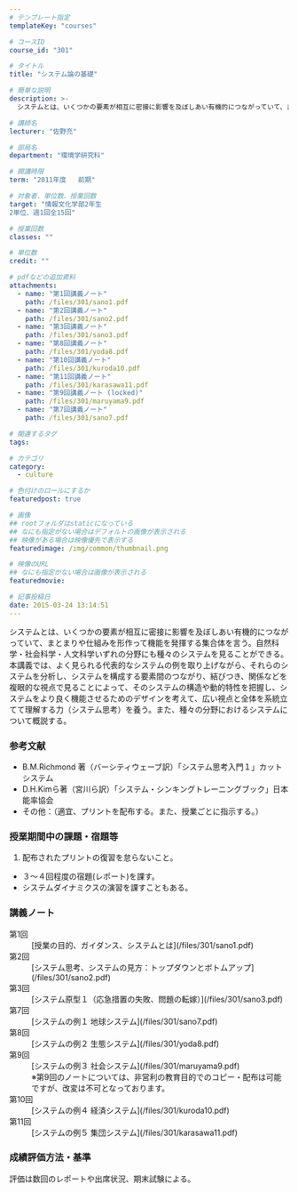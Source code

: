 ```yaml
---
# テンプレート指定
templateKey: "courses"

# コースID
course_id: "301"

# タイトル
title: "システム論の基礎"

# 簡単な説明
description: >-
  システムとは、いくつかの要素が相互に密接に影響を及ぼしあい有機的につながっていて、まとまりや仕組みを形作って機能を発揮する集合体を言う。自然科学・社会科学・人文科学いずれの分野にも種々のシステムを見る...

# 講師名
lecturer: "佐野充"

# 部局名
department: "環境学研究科"

# 開講時限
term: "2011年度	前期"

# 対象者、単位数、授業回数
target: "情報文化学部2年生
2単位、週1回全15回"

# 授業回数
classes: ""

# 単位数
credit: ""

# pdfなどの追加資料
attachments: 
  - name: "第1回講義ノート" 
    path: /files/301/sano1.pdf
  - name: "第2回講義ノート" 
    path: /files/301/sano2.pdf
  - name: "第3回講義ノート" 
    path: /files/301/sano3.pdf
  - name: "第8回講義ノート" 
    path: /files/301/yoda8.pdf
  - name: "第10回講義ノート" 
    path: /files/301/kuroda10.pdf
  - name: "第11回講義ノート" 
    path: /files/301/karasawa11.pdf
  - name: "第9回講義ノート (locked)" 
    path: /files/301/maruyama9.pdf
  - name: "第7回講義ノート" 
    path: /files/301/sano7.pdf

# 関連するタグ
tags:

# カテゴリ
category:
  - culture

# 色付けのロールにするか
featuredpost: true

# 画像
## rootフォルダはstaticになっている
## なにも指定がない場合はデフォルトの画像が表示される
## 映像がある場合は映像優先で表示する
featuredimage: /img/common/thumbnail.png

# 映像のURL
## なにも指定がない場合は画像が表示される
featuredmovie: 

# 記事投稿日
date: 2015-03-24 13:14:51
---
```


システムとは、いくつかの要素が相互に密接に影響を及ぼしあい有機的につながっていて、まとまりや仕組みを形作って機能を発揮する集合体を言う。自然科学・社会科学・人文科学いずれの分野にも種々のシステムを見ることができる。本講義では、よく見られる代表的なシステムの例を取り上げながら、それらのシステムを分析し、システムを構成する要素間のつながり、結びつき、関係などを複眼的な視点で見ることによって、そのシステムの構造や動的特性を把握し、システムをより良く機能させるためのデザインを考えて、広い視点と全体を系統立てて理解する力（システム思考）を養う。また、種々の分野におけるシステムについて概説する。





### 参考文献

* B.M.Richmond 著（バーシティウェーブ訳）「システム思考入門１」カットシステム
* D.H.Kimら著（宮川ら訳）「システム・シンキングトレーニングブック」日本能率協会
* その他：（適宜、プリントを配布する。また、授業ごとに指示する。） </ul>
### 授業期間中の課題・宿題等

1. 配布されたプリントの復習を怠らないこと。
* ３〜４回程度の宿題(レポート)を課す。
* システムダイナミクスの演習を課すこともある。 </ol>



### 講義ノート

<dl>
<dt>
第1回
</dt>

<dd>
[授業の目的、ガイダンス、システムとは](/files/301/sano1.pdf) 
</dd>

<dt>
第2回
</dt>

<dd>
[システム思考、システムの見方：トップダウンとボトムアップ](/files/301/sano2.pdf) 
</dd>

<dt>
第3回
</dt>

<dd>
[システム原型１（応急措置の失敗、問題の転嫁）](/files/301/sano3.pdf) 
</dd>

<dt>
第7回
</dt>

<dd>
[システムの例１ 地球システム](/files/301/sano7.pdf) 
</dd>

<dt>
第8回
</dt>

<dd>
[システムの例２ 生態システム](/files/301/yoda8.pdf) 
</dd>

<dt>
第9回
</dt>

<dd>
[システムの例３ 社会システム](/files/301/maruyama9.pdf) 
</dd>

<dd>
※第9回のノートについては、非営利の教育目的でのコピー・配布は可能ですが、改変は不可となっております。
</dd>

<dt>
第10回
</dt>

<dd>
[システムの例４ 経済システム](/files/301/kuroda10.pdf) 
</dd>

<dt>
第11回
</dt>

<dd>
[システムの例５ 集団システム](/files/301/karasawa11.pdf) 
</dd>
</dl>



### 成績評価方法・基準

評価は数回のレポートや出席状況、期末試験による。


